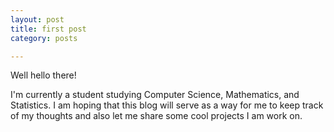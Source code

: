 ```yaml
---
layout: post
title: first post
category: posts

---
```


Well hello there!

I'm currently a student studying Computer Science, Mathematics, and Statistics. I am hoping that this blog will serve as a way for me to keep track of my thoughts and also let me share some cool projects I am work on.



